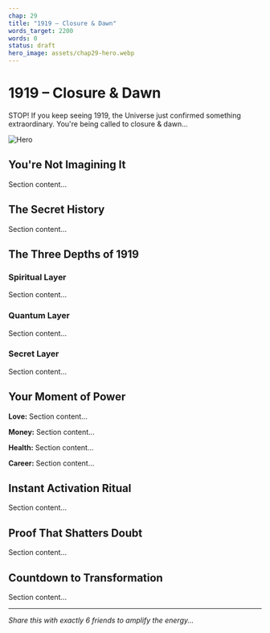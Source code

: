 ```yaml
---
chap: 29
title: "1919 – Closure & Dawn"
words_target: 2200
words: 0
status: draft
hero_image: assets/chap29-hero.webp
---
```


# 1919 – Closure & Dawn

STOP! If you keep seeing 1919, the Universe just confirmed something extraordinary. You're being called to closure & dawn...

![Hero](../assets/chap29-hero.webp)

## You're Not Imagining It

Section content...

## The Secret History

Section content...

## The Three Depths of 1919

### Spiritual Layer
Section content...

### Quantum Layer
Section content...

### Secret Layer
Section content...

## Your Moment of Power

**Love:** Section content...

**Money:** Section content...

**Health:** Section content...

**Career:** Section content...

## Instant Activation Ritual

Section content...

## Proof That Shatters Doubt

Section content...

## Countdown to Transformation

Section content...

---

*Share this with exactly 6 friends to amplify the energy...*
